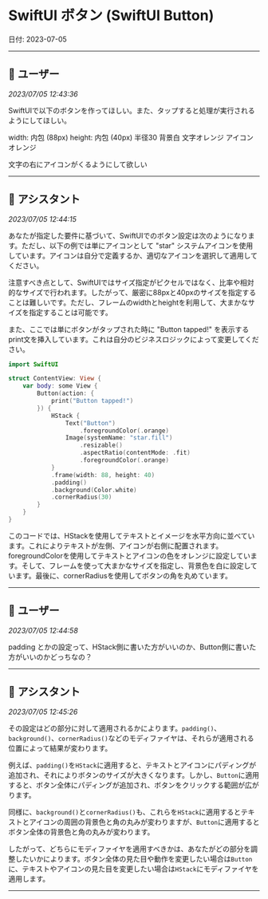 # SwiftUI ボタン (SwiftUI Button)

日付: 2023-07-05

---

## 👤 ユーザー
*2023/07/05 12:43:36*

SwiftUIで以下のボタンを作ってほしい。また、タップすると処理が実行されるようにしてほしい。

width: 内包 (88px)
height: 内包 (40px)
半径30
背景白
文字オレンジ
アイコンオレンジ

文字の右にアイコンがくるようにして欲しい

---

## 🤖 アシスタント
*2023/07/05 12:44:15*

あなたが指定した要件に基づいて、SwiftUIでのボタン設定は次のようになります。ただし、以下の例では単にアイコンとして "star" システムアイコンを使用しています。アイコンは自分で定義するか、適切なアイコンを選択して適用してください。

注意すべき点として、SwiftUIではサイズ指定がピクセルではなく、比率や相対的なサイズで行われます。したがって、厳密に88pxと40pxのサイズを指定することは難しいです。ただし、フレームのwidthとheightを利用して、大まかなサイズを指定することは可能です。

また、ここでは単にボタンがタップされた時に "Button tapped!" を表示するprint文を挿入しています。これは自分のビジネスロジックによって変更してください。

```swift
import SwiftUI

struct ContentView: View {
    var body: some View {
        Button(action: {
            print("Button tapped!")
        }) {
            HStack {
                Text("Button")
                    .foregroundColor(.orange)
                Image(systemName: "star.fill")
                    .resizable()
                    .aspectRatio(contentMode: .fit)
                    .foregroundColor(.orange)
            }
            .frame(width: 88, height: 40)
            .padding()
            .background(Color.white)
            .cornerRadius(30)
        }
    }
}
```

このコードでは、HStackを使用してテキストとイメージを水平方向に並べています。これによりテキストが左側、アイコンが右側に配置されます。foregroundColorを使用してテキストとアイコンの色をオレンジに設定しています。そして、フレームを使って大まかなサイズを指定し、背景色を白に設定しています。最後に、cornerRadiusを使用してボタンの角を丸めています。

---

## 👤 ユーザー
*2023/07/05 12:44:58*

padding とかの設定って、HStack側に書いた方がいいのか、Button側に書いた方がいいのかどっちなの？

---

## 🤖 アシスタント
*2023/07/05 12:45:26*

その設定はどの部分に対して適用されるかによります。`padding()`、`background()`、`cornerRadius()`などのモディファイヤは、それらが適用される位置によって結果が変わります。

例えば、`padding()`を`HStack`に適用すると、テキストとアイコンにパディングが追加され、それによりボタンのサイズが大きくなります。しかし、`Button`に適用すると、ボタン全体にパディングが追加され、ボタンをクリックする範囲が広がります。

同様に、`background()`と`cornerRadius()`も、これらを`HStack`に適用するとテキストとアイコンの周囲の背景色と角の丸みが変わりますが、`Button`に適用するとボタン全体の背景色と角の丸みが変わります。

したがって、どちらにモディファイヤを適用すべきかは、あなたがどの部分を調整したいかによります。ボタン全体の見た目や動作を変更したい場合は`Button`に、テキストやアイコンの見た目を変更したい場合は`HStack`にモディファイヤを適用します。

---
